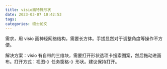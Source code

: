 ```yaml
---
title: visio画特殊形状
date: 2023-03-07 10:42:53
tags:
categories: 硕士论文
---
```


需求，用 visio 画神经网络结构，需要长方体。手搓显然对于调整角度等操作不方便。

解决方案：visio 有自带的三维块，需要打开形状选项卡搜索图案，然后拖动进画布。打开方式：视图-》任务窗格-》形状。建议保持打开。
